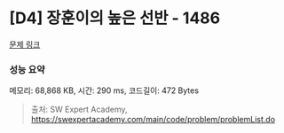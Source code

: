 # [D4] 장훈이의 높은 선반 - 1486 

[문제 링크](https://swexpertacademy.com/main/code/problem/problemDetail.do?contestProbId=AV2b7Yf6ABcBBASw) 

### 성능 요약

메모리: 68,868 KB, 시간: 290 ms, 코드길이: 472 Bytes



> 출처: SW Expert Academy, https://swexpertacademy.com/main/code/problem/problemList.do